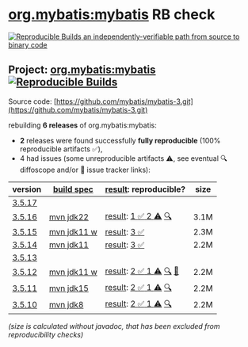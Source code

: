 [org.mybatis:mybatis](https://central.sonatype.com/artifact/org.mybatis/mybatis/versions) RB check
=======

[![Reproducible Builds](https://reproducible-builds.org/images/logos/rb.svg) an independently-verifiable path from source to binary code](https://reproducible-builds.org/)

## Project: [org.mybatis:mybatis](https://central.sonatype.com/artifact/org.mybatis/mybatis/versions) [![Reproducible Builds](https://img.shields.io/endpoint?url=https://raw.githubusercontent.com/jvm-repo-rebuild/reproducible-central/master/content/org/mybatis/mybatis/badge.json)](https://github.com/jvm-repo-rebuild/reproducible-central/blob/master/content/org/mybatis/mybatis/README.md)

Source code: [https://github.com/mybatis/mybatis-3.git](https://github.com/mybatis/mybatis-3.git)

rebuilding **6 releases** of org.mybatis:mybatis:
- **2** releases were found successfully **fully reproducible** (100% reproducible artifacts :white_check_mark:),
- 4 had issues (some unreproducible artifacts :warning:, see eventual :mag: diffoscope and/or :memo: issue tracker links):

| version | [build spec](/BUILDSPEC.md) | [result](https://reproducible-builds.org/docs/jvm/): reproducible? | size |
| -- | --------- | ------ | -- |
| [3.5.17](https://central.sonatype.com/artifact/org.mybatis/mybatis/3.5.17/pom) | | | |
| [3.5.16](https://central.sonatype.com/artifact/org.mybatis/mybatis/3.5.16/pom) | [mvn jdk22](mybatis-3.5.16.buildspec) | [result](mybatis-3.5.16.buildinfo): [1 :white_check_mark:  2 :warning:](mybatis-3.5.16.buildcompare) [:mag:](mybatis-3.5.16.diffoscope) | 3.1M |
| [3.5.15](https://central.sonatype.com/artifact/org.mybatis/mybatis/3.5.15/pom) | [mvn jdk11 w](mybatis-3.5.15.buildspec) | [result](mybatis-3.5.15.buildinfo): [3 :white_check_mark: ](mybatis-3.5.15.buildcompare) | 2.3M |
| [3.5.14](https://central.sonatype.com/artifact/org.mybatis/mybatis/3.5.14/pom) | [mvn jdk11](mybatis-3.5.14.buildspec) | [result](mybatis-3.5.14.buildinfo): [3 :white_check_mark: ](mybatis-3.5.14.buildcompare) | 2.2M |
| [3.5.13](https://central.sonatype.com/artifact/org.mybatis/mybatis/3.5.13/pom) | | | |
| [3.5.12](https://central.sonatype.com/artifact/org.mybatis/mybatis/3.5.12/pom) | [mvn jdk11 w](mybatis-3.5.12.buildspec) | [result](mybatis-3.5.12.buildinfo): [2 :white_check_mark:  1 :warning:](mybatis-3.5.12.buildcompare) [:mag:](mybatis-3.5.12.diffoscope) [:memo:](https://github.com/mybatis/parent/commit/ac52e352951dcfb928824429d576c0c93acf5a9d) | 2.2M |
| [3.5.11](https://central.sonatype.com/artifact/org.mybatis/mybatis/3.5.11/pom) | [mvn jdk15](mybatis-3.5.11.buildspec) | [result](mybatis-3.5.11.buildinfo): [2 :white_check_mark:  1 :warning:](mybatis-3.5.11.buildcompare) [:mag:](mybatis-3.5.11.diffoscope) | 2.2M |
| [3.5.10](https://central.sonatype.com/artifact/org.mybatis/mybatis/3.5.10/pom) | [mvn jdk8](mybatis-3.5.10.buildspec) | [result](mybatis-3.5.10.buildinfo): [2 :white_check_mark:  1 :warning:](mybatis-3.5.10.buildcompare) [:mag:](mybatis-3.5.10.diffoscope) | 2.2M |

<i>(size is calculated without javadoc, that has been excluded from reproducibility checks)</i>
